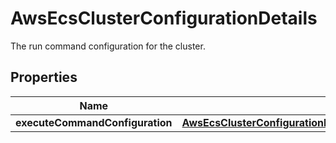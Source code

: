 

# AwsEcsClusterConfigurationDetails

The run command configuration for the cluster.

## Properties

| Name | Type | Description | Notes |
|------------ | ------------- | ------------- | -------------|
|**executeCommandConfiguration** | [**AwsEcsClusterConfigurationDetailsExecuteCommandConfiguration**](AwsEcsClusterConfigurationDetailsExecuteCommandConfiguration.md) |  |  [optional] |



